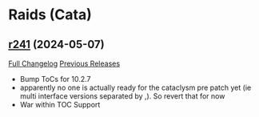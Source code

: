 # <DBM Mod> Raids (Cata)

## [r241](https://github.com/DeadlyBossMods/DBM-Cataclysm/tree/r241) (2024-05-07)
[Full Changelog](https://github.com/DeadlyBossMods/DBM-Cataclysm/compare/r240...r241) [Previous Releases](https://github.com/DeadlyBossMods/DBM-Cataclysm/releases)

- Bump ToCs for 10.2.7  
- apparently no one is actually ready for the cataclysm pre patch yet (ie multi interface versions separated by ,). So revert that for now  
- War within TOC Support  
